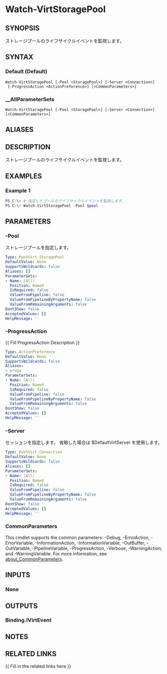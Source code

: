 ﻿---
document type: cmdlet
external help file: PwshVirt.dll-Help.xml
HelpUri: 
ms.date: 07/27/2025
PlatyPS schema version: 2024-05-01
---

# Watch-VirtStoragePool

## SYNOPSIS

ストレージプールのライフサイクルイベントを監視します。

## SYNTAX

### Default (Default)

```
Watch-VirtStoragePool [-Pool <StoragePool>] [-Server <Connection>]
 [-ProgressAction <ActionPreference>] [<CommonParameters>]
```

### __AllParameterSets

```
Watch-VirtStoragePool [-Pool <StoragePool>] [-Server <Connection>] [<CommonParameters>]
```

## ALIASES

## DESCRIPTION

ストレージプールのライフサイクルイベントを監視します。

## EXAMPLES

### Example 1

```powershell
PS C:\> # 指定したプールのライフサイクルイベントを監視します。
PS C:\> Watch-VirtStoragePool -Pool $pool
```

## PARAMETERS

### -Pool

ストレージプールを指定します。

```yaml
Type: PwshVirt.StoragePool
DefaultValue: None
SupportsWildcards: false
Aliases: []
ParameterSets:
- Name: (All)
  Position: Named
  IsRequired: false
  ValueFromPipeline: false
  ValueFromPipelineByPropertyName: false
  ValueFromRemainingArguments: false
DontShow: false
AcceptedValues: []
HelpMessage: ''
```

### -ProgressAction

{{ Fill ProgressAction Description }}

```yaml
Type: ActionPreference
DefaultValue: None
SupportsWildcards: false
Aliases:
- proga
ParameterSets:
- Name: (All)
  Position: Named
  IsRequired: false
  ValueFromPipeline: false
  ValueFromPipelineByPropertyName: false
  ValueFromRemainingArguments: false
DontShow: false
AcceptedValues: []
HelpMessage: ''
```

### -Server

セッションを指定します。
省略した場合は $DefaultVirtServer を使用します。

```yaml
Type: PwshVirt.Connection
DefaultValue: None
SupportsWildcards: false
Aliases: []
ParameterSets:
- Name: (All)
  Position: Named
  IsRequired: false
  ValueFromPipeline: false
  ValueFromPipelineByPropertyName: false
  ValueFromRemainingArguments: false
DontShow: false
AcceptedValues: []
HelpMessage: ''
```

### CommonParameters

This cmdlet supports the common parameters: -Debug, -ErrorAction, -ErrorVariable,
-InformationAction, -InformationVariable, -OutBuffer, -OutVariable, -PipelineVariable,
-ProgressAction, -Verbose, -WarningAction, and -WarningVariable. For more information, see
[about_CommonParameters](https://go.microsoft.com/fwlink/?LinkID=113216).

## INPUTS

### None

## OUTPUTS

### Binding.IVirtEvent

## NOTES

## RELATED LINKS

{{ Fill in the related links here }}

